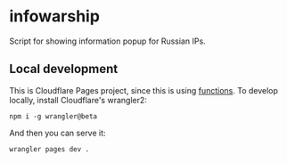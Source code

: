 # infowarship

Script for showing information popup for Russian IPs.

## Local development

This is Cloudflare Pages project, since this is using [functions][1]. To develop
locally, install Cloudflare's wrangler2:

```
npm i -g wrangler@beta
```

And then you can serve it:

```
wrangler pages dev .
```

[1]: https://developers.cloudflare.com/pages/platform/functions/
